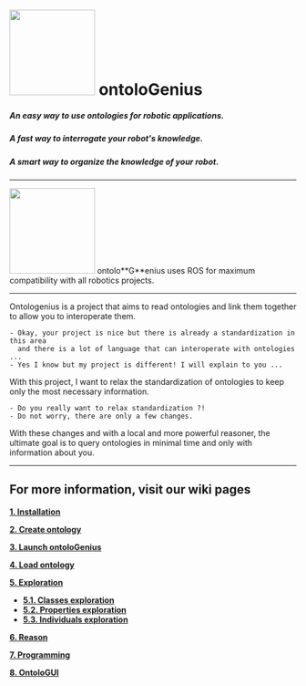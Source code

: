 # <img src="https://raw.githubusercontent.com/sarthou/ontologenius/master/logo/ontologenius.png" width="150"> ontolo**G**enius

##### An easy way to use ontologies for robotic applications.
##### A fast way to interrogate your robot's knowledge.
##### A smart way to organize the knowledge of your robot.

---

<img src="http://www.theconstructsim.com/wp-content/uploads/2015/10/rosLarge.png" width="150">
ontolo**G**enius uses ROS for maximum compatibility with all robotics projects.

---

Ontologenius is a project that aims to read ontologies and link them together to allow you to interoperate them.

```
- Okay, your project is nice but there is already a standardization in this area
  and there is a lot of language that can interoperate with ontologies ...
- Yes I know but my project is different! I will explain to you ...
```

With this project, I want to relax the standardization of ontologies to keep only the most necessary information.

```
- Do you really want to relax standardization ?!
- Do not worry, there are only a few changes.
```
With these changes and with a local and more powerful reasoner, the ultimate goal is to query ontologies in minimal time and only with information about you.

---
## For more information, visit our wiki pages

[**1. Installation**](https://github.com/sarthou/ontologenius/wiki/Installation#installation)

[**2. Create ontology**](https://github.com/sarthou/ontologenius/wiki/Create-ontology)

[**3. Launch ontoloGenius**](https://github.com/sarthou/ontologenius/wiki/Launch-ontoloGenius)

[**4. Load ontology**](https://github.com/sarthou/ontologenius/wiki/Load-ontology)

[**5. Exploration**](https://github.com/sarthou/ontologenius/wiki/Exploration)
 - [**5.1. Classes exploration**](https://github.com/sarthou/ontologenius/wiki/Classes-exploration)
 - [**5.2. Properties exploration**](https://github.com/sarthou/ontologenius/wiki/Properties-exploration)
 - [**5.3. Individuals exploration**](https://github.com/sarthou/ontologenius/wiki/Individuals-exploration)

[**6. Reason**](https://github.com/sarthou/ontologenius/wiki/Reason)

[**7. Programming**](https://github.com/sarthou/ontologenius/wiki/Programming)

[**8. OntoloGUI**](https://github.com/sarthou/ontologenius/wiki/ontoloGUI)
